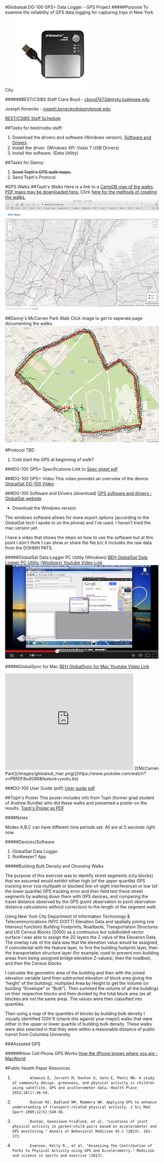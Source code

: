 #Globalsat DG-100 GPS+ Data Logger - GPS Project
#####Purpose
To examine the reliability of GPS data logging for capturing trips in New York City. 
[![IMAGE ALT TEXT HERE](https://raw.githubusercontent.com/nygeog/globalsat/master/images/dg100sm.jpg)](http://www.usglobalsat.com/p-25-dg-100-gpsdata-logger.aspx)

######BEST/CSIBS Staff
Ciara Boyd - cboyd7473@mytu.tuskegee.edu

Joseph Konecko - joseph.konecko@stonybrook.edu

[BEST/CSIBS Staff Schedule](https://github.com/nygeog/globalsat/raw/master/docs/2014_BEST_CSIBS%20calendar.pdf)

##Tasks for best/csibs staff:
<!--0. ~~Test~~ -->
1. Download the drivers and software (Windows version). [Software and Drivers](https://github.com/nygeog/globalsat#software-and-drivers-download)
2. Install the driver. (Windows XP/ Vista/ 7 USB Drivers)
3. Install the software. (Data Utility)

##Tasks for Danny:
1. ~~Send Toph's GPS walk maps.~~
2. Send Toph's Protocol. 


#GPS Walks
##Toph's Walks
Here is a link to a [CartoDB map of the walks](http://cdb.io/1o5lbgn). [PDF maps may be downloaded here.](https://github.com/nygeog/globalsat/raw/master/walks/Urban_Canyons_Small.pdf) Click [here for the methods of creating the walks.](https://github.com/nygeog/globalsat#building-bulk-density-and-choosing-walks)
[![CartoDB Map](https://raw.githubusercontent.com/nygeog/globalsat/master/images/cartodb.png)](http://cdb.io/1o5lBU5)

##Danny's McCarren Park Walk
Click image to get to seperate page documenting the walks. 
[![McCarren Park](/images/mccarren_pk.png)](https://github.com/nygeog/globalsat/blob/master/mccarren_park.md)

#Protocol
TBD

1. Cold start the GPS at beginning of walk?

###DG-100 GPS+ Specifications
Link to [Spec sheet pdf](https://github.com/nygeog/globalsat/blob/master/docs/dg100_spec.pdf?raw=true)

###DG-100 GPS+ Video 
This video provides an overview of the device. 
[GlobalSat DG-100 Video](https://www.youtube.com/watch?v=-ZuWIWfxt4U) 


###DG-100 Software and Drivers (download)
[GPS software and drivers - GlobalSat website](http://www.usglobalsat.com/s-85-dg-100-support.aspx) 

* Download the Windows version

The windows software allows for more export options (according to the GlobalSat tech I spoke to on the phone) and I've used. I haven't tried the mac version yet. 

I have a video that shows the steps on how to use the software but at this point I don't think I can show or share the file b/c it includes the raw data from the DOHMH PATS. 

#####GlobalSat Data Logger PC Utility (Windows) 
[BEH GlobalSat Data Logger PC Utility (Windows) Youtube Video Link](https://www.youtube.com/watch?v=nXzMpCh_Nww) 
[![McCarren Park](/images/globalsat_pc.png)](https://www.youtube.com/watch?v=nXzMpCh_Nww)

#####GlobalSync for Mac
[BEH GlobalSync for Mac Youtube Video Link](https://www.youtube.com/watch?v=PBN1F8u4G88&feature=youtu.be) 
<iframe width="420" height="315" src="http://www.youtube.com/embed/PBN1F8u4G88" frameborder="0" allowfullscreen></iframe>
[![McCarren Park](/images/globalsat_mac.png)](https://www.youtube.com/watch?v=PBN1F8u4G88&feature=youtu.be)

###DG-100 User Guide (pdf)
[User guide pdf](https://github.com/nygeog/globalsat/blob/master/docs/dg100_userguide.pdf?raw=true)

##Toph's Poster
This poster includes info from Toph (former grad student of Andrew Rundle) who did these walks and presented a poster on the results. 
[Toph's Poster as PDF](https://github.com/nygeog/globalsat/raw/master/docs/past_work/Practicum%20Poster%20Board.pdf)

####Notes

Modes A,B,C can have different time periods set. All are at 5 seconds right now.

#####Devices/Software

1. GlobalSat Data Logger
2. RunKeeper? App

#####Building Bulk Density and Choosing Walks

The purpose of this exercise was to identify street segments (city blocks) that we assumed would exhibit either high (of the upper quartile) GPS tracking error (via multipath or blocked line-of-sight interference) or low (of the lower quartile) GPS tracking error and then field test these street segments by walking down them with GPS devices, and comparing the travel distance observed by the GPS (point observation to point obervation distance calculations without correction) to the length of the segment walk. 

Using New York City Department of Information Technology & Telecommunications (NYC DOITT) Elevation Data and spatially joining (via Intersect function) Building Footprints, Roadbeds, Transportation Structures and US Census Blocks (2000) as a continuous but subdivided vector surface I was able to assign the 2D layers the Z value of the Elevation Data. The overlay rule of the data was that the elevation value would be assigned, if coincidental with the feature layer, to first the building footprint layer, then the transportation structure layer (for example, used to prevent non-building areas from being assigned bridge elevation Z-values), then the roadbed, and then the Census blocks. 

I calculate the geometric area of the building and then with the joined elevation variable (and then subtracted elevation of block area giving the 'height' of the building), multiplied Area by Height to get the Volume (or building "Envelope" or "Bulk"). Then summed the volume of all the buildings on their respective blocks and then divided by the total block area (as all blockes are not the same area). The values were then classified into quantiles. 

Then using a map of the quantiles of blocks by building bulk density I visually identified 1200 ft (check this against your maps!) walks that were either in the upper or lower quartile of building bulk density. These walks were also selected in that they were within a reasonable distance of public transit from Columbia University.


###Assisted GPS

######How Cell Phone GPS Works
[How the iPhone knows where you are - MacWorld](http://www.macworld.com/article/1159528/how_iphone_location_works.html)

<!--[Assisted-GPS Video](https://www.youtube.com/watch?v=Ph9tLBFzxy8)

[What do GPS and AGPS mean](https://www.youtube.com/watch?v=QYT9-qP_-pk&list=PLzdwB8GpDDG_6dIjq0ly8q89BjfcF1DI8)
[Google Hangout AGPS](https://www.youtube.com/watch?v=x4_22zIMmHU)-->

#Public Health Paper Resources

1.             Almanza E, Jerrett M, Dunton G, Seto E, Pentz MA. A study of community design, greenness, and physical activity in children using satellite, GPS and accelerometer data. Health Place 2012;18(1):46-54.
2.             Duncan MJ, Badland HM, Mummery WK. Applying GPS to enhance understanding of transport-related physical activity. J Sci Med Sport 2009;12(5):549-56.
3.             Dunton, Genevieve Fridlund, et al. "Locations of joint physical activity in parent–child pairs based on accelerometer and GPS monitoring." Annals of Behavioral Medicine 45.1 (2013): 162-172.
4.             Evenson, Kelly R., et al. "Assessing the Contribution of Parks to Physical Activity using GPS and Accelerometry." Medicine and science in sports and exercise (2013).